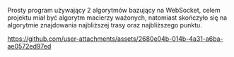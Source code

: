 Prosty program używający 2 algorytmów bazujący na WebSocket, celem projektu miał być algorytm macierzy ważonych, natomiast skończyło się na algorytmie znajdowania najbliższej trasy oraz najbliższego punktu. 

https://github.com/user-attachments/assets/2680e04b-014b-4a31-a6ba-ae0572ed97ed


